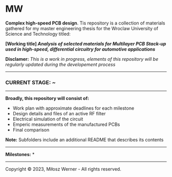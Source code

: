 # MW
**Complex high-speed PCB design**. Tis repository is a collection of materials gathered for my master engineering thesis for the Wroclaw University of Science and Technology titled:

**[Working title] _Analysis of selected materials for Multilayer PCB Stack-up used in high-speed, differential circuitry for automotive applications_**

**Disclamer:** _This is a work in progress, elements of this repository will be regularly updated during the developement process_

___
### CURRENT STAGE: ~
___

**Broadly, this repository will consist of:**
* Work plan with approximate deadlines for each milestone
* Design details and files of an active RF filter
* Electrical simulation of the circuit
* Emperic measurements of the manufactured PCBs
* Final comparison

**Note:** Subfolders include an additional README that describes its contents
___

**Milestones:**
* 

___

Copyright © 2023, Miłosz Werner - All rights reserved. 



